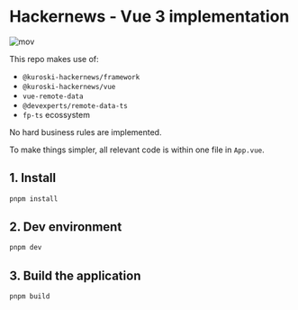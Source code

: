 # Hackernews - Vue 3 implementation

![mov]("../assets/vue3.mov")

This repo makes use of:

- `@kuroski-hackernews/framework`
- `@kuroski-hackernews/vue`
- `vue-remote-data`
- `@devexperts/remote-data-ts`
- `fp-ts` ecossystem

No hard business rules are implemented.

To make things simpler, all relevant code is within one file in `App.vue`.

## 1. Install

```sh
pnpm install
```

## 2. Dev environment

```sh
pnpm dev
```

## 3. Build the application

```sh
pnpm build
```
